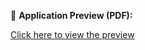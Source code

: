 📄 **Application Preview (PDF):**  

[Click here to view the preview](https://drive.google.com/file/d/1nloxlYoNOe5slF-FbsN_cyZ8gPecq0RV/view?usp=sharing)
